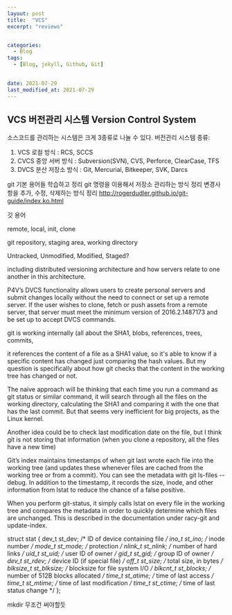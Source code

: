 ```yaml
---
layout: post
title:  "VCS"
excerpt: "reviews"


categories:
  - Blog
tags:
  - [Blog, jekyll, Github, Git]

 
date: 2021-07-29
last_modified_at: 2021-07-29
---
```


## VCS 버전관리 시스템 Version Control System

소스코드를 관리하는 시스템은 크게 3종류로 나눌 수 있다.
버전관리 시스템 종류:
1. VCS 로컬 방식 : RCS, SCCS
2. CVCS 중앙 서버 방식 : Subversion(SVN), CVS, Perforce, ClearCase, TFS
3. DVCS 분산 저장소 방식 : Git, Mercurial, Bitkeeper, SVK, Darcs

git 기본 용어들 학습하고 정리
git 명령을 이용해서 저장소 관리하는 방식  정리
변경사항을 추가, 수정, 삭제하는 방식 정리
http://rogerdudler.github.io/git-guide/index.ko.html


깃 용어

remote, local, init, clone

git repository, staging area, working directory

Untracked, Unmodified, Modified, Staged?



including distributed versioning architecture and how servers relate to one another in this architecture. 

P4V’s DVCS functionality allows users to create personal servers and submit changes locally without the need to connect or set up a remote server. If the user wishes to clone, fetch or push assets from a remote server, that server must meet the minimum version of 2016.2.1487173 and be set up to accept DVCS commands.

git is working internally (all about the SHA1, blobs, references, trees, commits, 


it references the content of a file as a SHA1 value, so it's able to know if a specific content has changed just comparing the hash values. But my question is specifically about how git checks that the content in the working tree has changed or not.

The naive approach will be thinking that each time you run a command as git status or similar command, it will search through all the files on the working directory, calculating the SHA1 and comparing it with the one that has the last commit. But that seems very inefficient for big projects, as the Linux kernel.

Another idea could be to check last modification date on the file, but I think git is not storing that information (when you clone a repository, all the files have a new time)

Git’s index maintains timestamps of when git last wrote each file into the working tree (and updates these whenever files are cached from the working tree or from a commit). You can see the metadata with git ls-files --debug. In addition to the timestamp, it records the size, inode, and other information from lstat to reduce the chance of a false positive.

When you perform git-status, it simply calls lstat on every file in the working tree and compares the metadata in order to quickly determine which files are unchanged. This is described in the documentation under racy-git and update-index.


struct stat {
    dev_t     st_dev;     /* ID of device containing file */
    ino_t     st_ino;     /* inode number */
    mode_t    st_mode;    /* protection */
    nlink_t   st_nlink;   /* number of hard links */
    uid_t     st_uid;     /* user ID of owner */
    gid_t     st_gid;     /* group ID of owner */
    dev_t     st_rdev;    /* device ID (if special file) */
    off_t     st_size;    /* total size, in bytes */
    blksize_t st_blksize; /* blocksize for file system I/O */
    blkcnt_t  st_blocks;  /* number of 512B blocks allocated */
    time_t    st_atime;   /* time of last access */
    time_t    st_mtime;   /* time of last modification */
    time_t    st_ctime;   /* time of last status change */
};

mkdir 무조건 써야할듯

